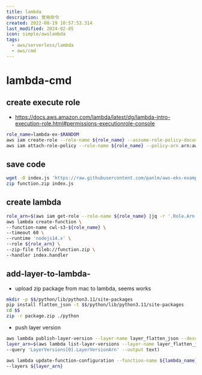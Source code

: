 ```yaml
---
title: lambda
description: 常用命令
created: 2022-08-19 10:57:53.314
last_modified: 2024-02-05
icon: simple/awslambda
tags:
  - aws/serverless/lambda
  - aws/cmd
---
```


# lambda-cmd
## create execute role 
- https://docs.aws.amazon.com/lambda/latest/dg/lambda-intro-execution-role.html#permissions-executionrole-console
```sh
role_name=lambda-ex-$RANDOM
aws iam create-role --role-name ${role_name} --assume-role-policy-document '{"Version": "2012-10-17","Statement": [{ "Effect": "Allow", "Principal": {"Service": "lambda.amazonaws.com"}, "Action": "sts:AssumeRole"}]}'
aws iam attach-role-policy --role-name ${role_name} --policy-arn arn:aws:iam::aws:policy/service-role/AWSLambdaBasicExecutionRole

```

## save code 
```sh
wget -O index.js 'https://raw.githubusercontent.com/panlm/aws-eks-example/main/lambda/kinesis-firehose-cloudwatch-logs-processor'
zip function.zip index.js

```

## create lambda
```sh
role_arn=$(aws iam get-role --role-name ${role_name} |jq -r '.Role.Arn')
aws lambda create-function \
--function-name cwl-s3-${role_name} \
--timeout 60 \
--runtime 'nodejs14.x' \
--role ${role_arn} \
--zip-file fileb://function.zip \
--handler index.handler

```


## add-layer-to-lambda-
- upload zip package from mac to lambda, seems works

```sh
mkdir -p $$/python/lib/python3.11/site-packages
pip install flatten_json -t $$/python/lib/python3.11/site-packages
cd $$
zip -r package.zip ./python

```

- push layer version
```sh
aws lambda publish-layer-version --layer-name layer_flatten_json --description "flatten_json" --zip-file fileb://package.zip --compatible-runtimes python3.8
layer_arn=$(aws lambda list-layer-versions --layer-name layer_flatten_json \
--query 'LayerVersions[0].LayerVersionArn' --output text)

aws lambda update-function-configuration --function-name ${lambda_name} \
--layers ${layer_arn}

```


